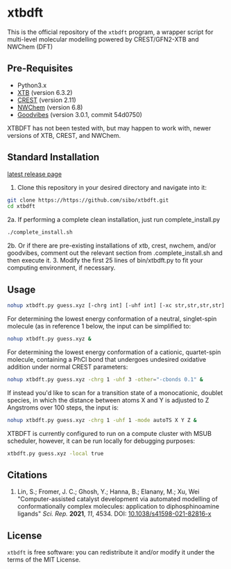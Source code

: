 # xtbdft

This is the official repository of the `xtbdft` program, a wrapper script for multi-level molecular modelling powered by CREST/GFN2-XTB and NWChem (DFT)

## Pre-Requisites
- Python3.x
- [XTB](https://github.com/grimme-lab/xtb/releases) (version 6.3.2)
- [CREST](https://github.com/grimme-lab/crest/releases) (version 2.11)
- [NWChem](https://github.com/nwchemgit/nwchem/releases) (version 6.8)
- [Goodvibes](https://github.com/patonlab/GoodVibes/tree/54d0750b0ba7aa9121c284519271a9a0bd0764a9) (version 3.0.1, commit 54d0750)

XTBDFT has not been tested with, but may happen to work with, newer versions of XTB, CREST, and NWChem.

## Standard Installation
[latest release page](https://github.com/sibo/xtbdft/releases/latest)
1. Clone this repository in your desired directory and navigate into it:
```bash
git clone https://https://github.com/sibo/xtbdft.git
cd xtbdft
```
2a. If performing a complete clean installation, just run complete_install.py
```bash
./complete_install.sh
```
2b. Or if there are pre-existing installations of xtb, crest, nwchem, and/or goodvibes, comment out the relevant section from .complete_install.sh and then execute it.
3. Modify the first 25 lines of bin/xtbdft.py to fit your computing environment, if necessary.

## Usage
```bash
nohup xtbdft.py guess.xyz [-chrg int] [-uhf int] [-xc str,str,str,str] [-bs str,str,str,str] [-mode autoConf|autoTS] [-other=["skipCrest"|crestParameters] &
```
For determining the lowest energy conformation of a neutral, singlet-spin molecule (as in reference 1 below, the input can be simplified to:
```bash
nohup xtbdft.py guess.xyz &
```
For determining the lowest energy conformation of a cationic, quartet-spin molecule, containing a PhCl bond that undergoes undesired oxidative addition under normal CREST parameters:
```bash
nohup xtbdft.py guess.xyz -chrg 1 -uhf 3 -other="-cbonds 0.1" &
```
If instead you'd like to scan for a transition state of a monocationic, doublet species, in which the distance between atoms X and Y is adjusted to Z Angstroms over 100 steps, the input is:
```bash
nohup xtbdft.py guess.xyz -chrg 1 -uhf 1 -mode autoTS X Y Z &
```
XTBDFT is currently configured to run on a compute cluster with MSUB scheduler, however, it can be run locally for debugging purposes:
```bash
xtbdft.py guess.xyz -local true
```


## Citations

1. Lin, S.; Fromer, J. C.; Ghosh, Y.; Hanna, B.; Elanany, M.; Xu, Wei "Computer-assisted catalyst development via automated modelling of conformationally complex molecules: application to diphosphinoamine ligands" <i>Sci. Rep.</i> <b>2021</b>, <i>11</i>, 4534. DOI: <a href="https://doi.org/10.1038/s41598-021-82816-x">10.1038/s41598-021-82816-x</a>

## License

`xtbdft` is free software: you can redistribute it and/or modify it under
the terms of the MIT License.


